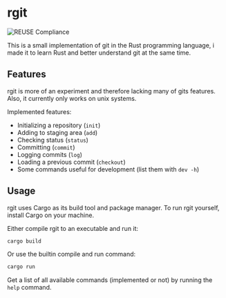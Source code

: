 # rgit

![REUSE Compliance](https://github.com/henri-eger/rgit/actions/workflows/reuse.yml/badge.svg)

This is a small implementation of git in the Rust programming language, i made it to learn Rust and better understand git at the same time.

## Features

rgit is more of an experiment and therefore lacking many of gits features. Also, it currently only works on unix systems.

Implemented features:

-   Initializing a repository (`init`)
-   Adding to staging area (`add`)
-   Checking status (`status`)
-   Committing (`commit`)
-   Logging commits (`log`)
-   Loading a previous commit (`checkout`)
-   Some commands useful for development (list them with `dev -h`)

## Usage

rgit uses Cargo as its build tool and package manager. To run rgit yourself, install Cargo on your machine.

Either compile rgit to an executable and run it:

```bash
cargo build
```

Or use the builtin compile and run command:

```bash
cargo run
```

Get a list of all available commands (implemented or not) by running the `help` command.
